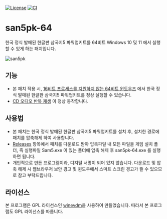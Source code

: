 [![License](https://img.shields.io/badge/license-GPL--2-orange)](https://opensource.org/license/gpl-2-0)
[![CI](https://github.com/leejeonghun/san5pk-64/actions/workflows/main.yml/badge.svg)](https://github.com/leejeonghun/san5pk-64/actions/workflows/main.yml)
# san5pk-64


한국 정식 발매된 한글판 삼국지5 파워업키트를 64비트 Windows 10 및 11 에서 실행할 수 있게 하는 패치입니다.


![san5pk](https://github.com/user-attachments/assets/79993ee1-3ce2-4613-bdb0-732cec1e08c7)


## 기능

* 본 패치 적용 시, [16비트 프로세스를 지원하지 않는 64비트 윈도우즈](https://learn.microsoft.com/en-us/troubleshoot/windows-client/application-management/x64-windows-not-support-16-bit-programs) 에서 한국 정식 발매된 한글판 삼국지5 파워업키트를 정상 실행할 수 있습니다.
* [CD 오디오 반복 재생](https://www.vogons.org/viewtopic.php?t=76057) 이 정상 동작합니다.


## 사용법

* 본 패치는 한국 정식 발매된 한글판 삼국지5 파워업키트를 설치 후, 설치한 경로에 패치를 압축해제 하여 사용합니다.
* [Releases](https://github.com/leejeonghun/san5pk-64/releases) 항목에서 패치를 다운로드 받아 압축파일 내 모든 파일을 게임 설치 폴더, 즉 실행파일 Sam5.exe 이 있는 폴더에 압축 해제 후 san5pk-64.exe 를 실행하면 됩니다.
* 개인적으로 만든 프로그램이라, 디지털 서명이 되어 있지 않습니다. 다운로드 및 압축 해제 시 웹브라우저 보안 경고 및 윈도우에서 스마트 스크린 경고가 뜰 수 있으므로 참고 부탁드립니다.


## 라이선스

본 프로그램은 GPL 라이선스인 [winevdm](https://github.com/otya128/winevdm)을 사용하여 만들었습니다. 따라서 본 프로그램도 GPL 라이선스를 따릅니다.
